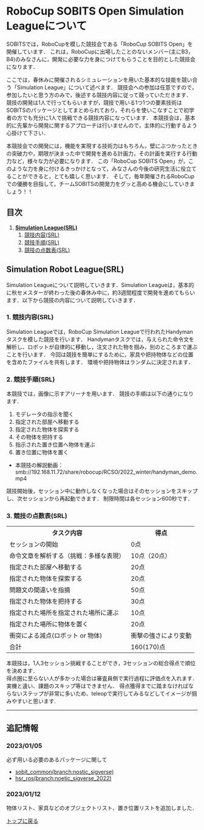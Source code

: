 # **RoboCup SOBITS Open Simulation Leagueについて**

SOBITSでは，RoboCupを模した競技会である「RoboCup SOBITS Open」を開催しています．
これは，RoboCupに出場したことのないメンバー(主にB3，B4)のみなさんに，開発に必要な力を身につけてもらうことを目的とした競技会になります．

ここでは，春休みに開催されるシミュレーションを用いた基本的な技能を競い合う「Simulation League」について述べます．
競技会への参加は任意ですので，参加したいと思う方のみで，後述する競技内容に従って競っていただきます．
競技の開発は1人で行ってもらいますが，競技で用いる1つ1つの要素技術はSOBITSのパッケージとしてまとめられており，それらを使いこなすことで初学者の方でも充分に1人で挑戦できる競技内容になっています．
本競技会は，基本的に先輩から開発に関するアプローチは行いませんので，主体的に行動するよう心掛けて下さい．

本競技会での開発には，機能を実現する技術力はもちろん，壁にぶつかったときの突破力や，期限が決まった中で開発を進める計画力，その計画を実行する行動力など，様々な力が必要になります．
この「RoboCup SOBITS Open」が，このような力を身に付けるきっかけとなって，みなさんの今後の研究生活に役立てることができると，とても嬉しく思います．
そして，毎年開催されるRoboCupでの優勝を目指して，チームSOBITSの開発力をグッと高める機会にしていきましょう！！

## **目次**

1. [**Simulation League(SRL)**](#simulation-robot-leaguesrl)
    1. [競技内容(SRL)](#1-競技内容srl)
    2. [競技手順(SRL)](#2-競技手順srl)
    3. [競技の点数表(SRL)](#3-競技の点数表srl)

## **Simulation Robot League(SRL)**

Simulation Leagueについて説明していきます．Simulation Leagueは，基本的に秋セメスターが終わった後の春休み中に，約3週間程度で開発を進めてもらいます．以下から競技の内容について説明していきます．

### 1. 競技内容(SRL)

Simulation Leagueでは，RoboCup Simulation Leagueで行われたHandymanタスクを模した競技を行います．
Handymanタスクでは，与えられた命令文を解析し、ロボットが自律的に移動し，注文された物を掴み，別のところまで運ぶことを行います．
今回は競技を簡単にするために，家具や把持物体などの位置を含めたファイルを共有します．
環境や把持物体はランダムに決定されます．

### 2. 競技手順(SRL)

本競技では，画像に示すアリーナを用います．
競技の手順は以下の通りになります．

1. モデレータの指示を聞く
2. 指定された部屋へ移動する
3. 指定された物体を探索する
4. その物体を把持する
5. 指示された置き位置へ物体を運ぶ
6. 置き位置に物体を置く

- 本競技の解説動画：smb://192.168.11.72/share/robocup/RCSO/2022_winter/handyman_demo.mp4

競技開始後，セッション中に動作しなくなった場合はそのセッションをスキップし、次セッションから再起動できます．
制限時間は各セッション600秒です．

### 3. 競技の点数表(SRL)

<table>
    <tr>
        <th>タスク内容</th>
        <th>得点</th>
    </tr>
    <tr>
        <td>セッションの開始</td>
        <td>0点</td>
    </tr>
    <tr>
        <td>命令文章を解析する（挑戦：多様な表現）</td>
        <td>10点（20点）</td>
    </tr>
    <tr>
        <td>指定された部屋へ移動する</td>
        <td>20点</td>
    </tr>
    <tr>
        <td>指定された物体を探索する</td>
        <td>20点</td>
    </tr>
    <tr>
        <td>問題文の間違いを指摘</td>
        <td>50点</td>
    </tr>
    <tr>
        <td>指定された物体を把持する</td>
        <td>30点</td>
    </tr>
    <tr>
        <td>指定された場所を指定された場所に運ぶ</td>
        <td>10点</td>
    </tr>
    <tr>
        <td>指定された場所に物体を置く</td>
        <td>20点</td>
    </tr>
    <tr>
        <td>衝突による減点(ロボット or 物体)</td>
        <td>衝撃の強さにより変動</td>
    </tr>
    <tr>
        <td>合計</td>
        <td>160(170)点</td>
    </tr>
</table>

本競技は，1人3セッション挑戦することができ，3セッションの総合得点で順位を決めます．  
得点圏に至らない人が多かった場合は審査員側で実行過程に評価点を入れます．  
実機と違い、課題のスキップ等はできません．
得点獲得までに踏まなければならないステップが非常に多いため、teleopで実行してみるなどしてイメージが掴みやすいと思います.

---

## 追記情報
### 2023/01/05

必ず用いる必要のあるパッケージに関して

- [sobit_common(branch:nostic_sigverse)](https://github.com/TeamSOBITS/sobit_common/tree/noetic_sigverse)
- [hsr_ros(branch:noetic_sigverse_2022)](https://github.com/TeamSOBITS/hsr_ros/tree/noetic_sigverse_2022)

### 2023/01/12

物体リスト、家具などのオブジェクトリスト、置き位置リストを追加しました．

[トップに戻る](#robocup-sobits-openについて)
